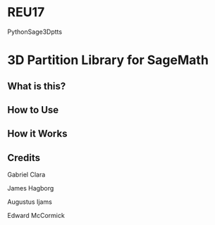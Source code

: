 # REU17
PythonSage3Dptts

# 3D Partition Library for SageMath
## What is this?
## How to Use
## How it Works
## Credits
Gabriel Clara

James Hagborg

Augustus Ijams

Edward McCormick
